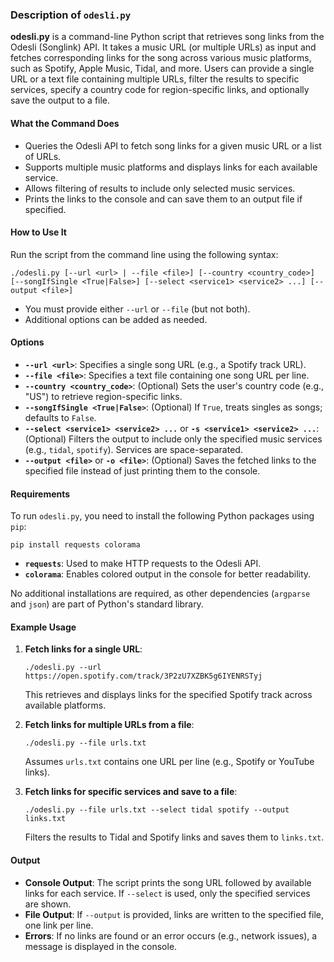 ### Description of `odesli.py`

**odesli.py** is a command-line Python script that retrieves song links from the Odesli (Songlink) API. It takes a music URL (or multiple URLs) as input and fetches corresponding links for the song across various music platforms, such as Spotify, Apple Music, Tidal, and more. Users can provide a single URL or a text file containing multiple URLs, filter the results to specific services, specify a country code for region-specific links, and optionally save the output to a file.

#### What the Command Does
- Queries the Odesli API to fetch song links for a given music URL or a list of URLs.
- Supports multiple music platforms and displays links for each available service.
- Allows filtering of results to include only selected music services.
- Prints the links to the console and can save them to an output file if specified.

#### How to Use It
Run the script from the command line using the following syntax:

```
./odesli.py [--url <url> | --file <file>] [--country <country_code>] [--songIfSingle <True|False>] [--select <service1> <service2> ...] [--output <file>]
```

- You must provide either `--url` or `--file` (but not both).
- Additional options can be added as needed.

#### Options
- **`--url <url>`**: Specifies a single song URL (e.g., a Spotify track URL).
- **`--file <file>`**: Specifies a text file containing one song URL per line.
- **`--country <country_code>`**: (Optional) Sets the user's country code (e.g., "US") to retrieve region-specific links.
- **`--songIfSingle <True|False>`**: (Optional) If `True`, treats singles as songs; defaults to `False`.
- **`--select <service1> <service2> ...`** or **`-s <service1> <service2> ...`**: (Optional) Filters the output to include only the specified music services (e.g., `tidal`, `spotify`). Services are space-separated.
- **`--output <file>`** or **`-o <file>`**: (Optional) Saves the fetched links to the specified file instead of just printing them to the console.

#### Requirements
To run `odesli.py`, you need to install the following Python packages using `pip`:

```
pip install requests colorama
```

- **`requests`**: Used to make HTTP requests to the Odesli API.
- **`colorama`**: Enables colored output in the console for better readability.

No additional installations are required, as other dependencies (`argparse` and `json`) are part of Python's standard library.

#### Example Usage
1. **Fetch links for a single URL**:
   ```
   ./odesli.py --url https://open.spotify.com/track/3P2zU7XZBK5g6IYENRSTyj
   ```
   This retrieves and displays links for the specified Spotify track across available platforms.

2. **Fetch links for multiple URLs from a file**:
   ```
   ./odesli.py --file urls.txt
   ```
   Assumes `urls.txt` contains one URL per line (e.g., Spotify or YouTube links).

3. **Fetch links for specific services and save to a file**:
   ```
   ./odesli.py --file urls.txt --select tidal spotify --output links.txt
   ```
   Filters the results to Tidal and Spotify links and saves them to `links.txt`.

#### Output
- **Console Output**: The script prints the song URL followed by available links for each service. If `--select` is used, only the specified services are shown.
- **File Output**: If `--output` is provided, links are written to the specified file, one link per line.
- **Errors**: If no links are found or an error occurs (e.g., network issues), a message is displayed in the console.

